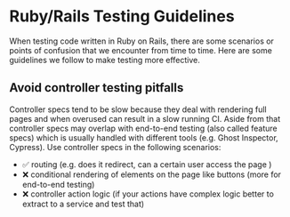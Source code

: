 # Ruby/Rails Testing Guidelines

When testing code written in Ruby on Rails, there are some scenarios or points of confusion that we encounter from time to time. Here are some guidelines we follow to make testing more effective.

## Avoid controller testing pitfalls

Controller specs tend to be slow because they deal with rendering full pages and when overused can result in a slow running CI. Aside from that controller specs may overlap with end-to-end testing (also called feature specs) which is usually handled with different tools (e.g. Ghost Inspector, Cypress). Use controller specs in the following scenarios:
- ✅ routing (e.g. does it redirect, can a certain user access the page )
- ❌ conditional rendering of elements on the page like buttons (more for end-to-end testing)
- ❌ controller action logic (if your actions have complex logic better to extract to a service and test that)

